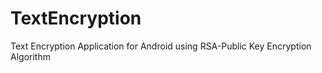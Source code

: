TextEncryption
==============

Text Encryption Application for Android using RSA-Public Key Encryption Algorithm
